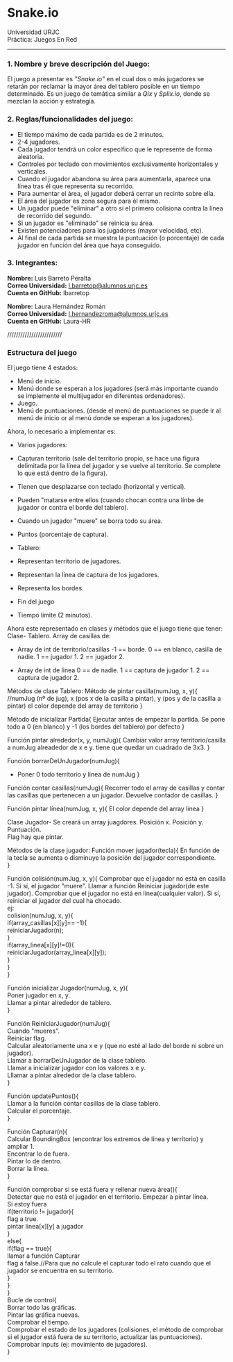 # Snake.io
Universidad URJC  
Práctica: Juegos En Red
____

### 1. Nombre y breve descripción del Juego:
El juego a presentar es *"Snake.io"* en el cual dos o más jugadores se retarán por reclamar la mayor área del tablero posible en un tiempo determinado. Es un juego de temática similar a *Qix* y *Splix.io*, donde se mezclan la acción y estrategia.

### 2. Reglas/funcionalidades del juego:
  * El tiempo máximo de cada partida es de 2 minutos.
  * 2-4 jugadores.
  * Cada jugador tendrá un color específico que le represente de forma aleatoria.
  * Controles por teclado con movimientos exclusivamente horizontales y verticales.
  * Cuando el jugador abandona su área para aumentarla, aparece una línea tras él que representa su recorrido.
  * Para aumentar el área, el jugador deberá cerrar un recinto sobre ella.
  * El área del jugador es zona segura para él mismo.
  * Un jugador puede "eliminar" a otro si el primero colisiona contra la línea de recorrido del segundo.
  * Si un jugador es "eliminado" se reinicia su área.
  * Existen potenciadores para los jugadores (mayor velocidad, etc).
  * Al final de cada partida se muestra la puntuación (o porcentaje) de cada jugador en función del área que haya conseguido.

### 3. Integrantes:
**Nombre:** Luis Barreto Peralta  
**Correo Universidad:** l.barretop@alumnos.urjc.es  
**Cuenta en GitHub:** lbarretop

**Nombre:** Laura Hernández Román  
**Correo Universidad:** l.hernandezroma@alumnos.urjc.es  
**Cuenta en GitHub:** Laura-HR 

/////////////////////////
### Estructura del juego
El juego tiene 4 estados:
- Menú de inicio. 
- Menú donde se esperan a los jugadores (será más importante cuando se implemente el multijugador en diferentes ordenadores). 
- Juego. 
- Menú de puntuaciones. (desde el menú de puntuaciones se puede ir al menú de inicio or al menú donde se esperan a los jugadores).

Ahora, lo necesario a implementar es:
- Varios jugadores: 
 - Capturan territorio (sale del territorio propio, se hace una figura delimitada por la línea del jugador y se vuelve al territorio. Se complete lo que está dentro de la figura). 
 - Tienen que desplazarse con teclado (horizontal y vertical). 
 - Pueden "matarse entre ellos (cuando chocan contra una línbe de jugador or contra el borde del tablero). 
 - Cuando un jugador "muere" se borra todo su área. 
 - Puntos (porcentaje de captura). 
 
- Tablero:
 - Representan territorio de jugadores. 
 - Representan la línea de captura de los jugadores. 
 - Representa los bordes.

- Fin del juego
 - Tiempo límite (2 minutos). 
 
Ahora este representado en clases y métodos que el juego tiene que tener:
Clase- Tablero. 
Array de casillas de: 
- Array de int de territorio/casillas
-1 == borde. 
0 == en blanco, casilla de nadie. 
1 == jugador 1. 
2 == jugador 2.  

- Array de int de linea
0 == de nadie. 
1 == captura de jugador 1. 
2 == captura de jugador 2.

Métodos de clase Tablero: 
Método de pintar casilla(numJug, x, y){ //numJug (nº de jug), x (pos x de la casilla a pintar), y (pos y de la casilla a pintar)
 el color depende del array de territorio
}

Método de inicializar Partida{
 Ejecutar antes de empezar la partida.
 Se pone todo a 0 (en blanco) y -1 (los bordes del tablero) por defecto
}

Función pintar alrededor(x, y, numJug){
 Cambiar valor array territorio/casilla a numJug alreadedor de x e y.
 tiene que quedar un cuadrado de 3x3.
}

Función borrarDeUnJugador(numJug){
 - Poner 0 todo territorio y linea de numJug
} 

Función contar casillas(numJug){ 
 Recorrer todo el array de casillas y contar las casillas que pertenecen a un jugador. Devuelve contador de casillas.
} 

Función pintar línea(numJug, x, y){ 
 El color depende del array linea
} 

Clase Jugador- Se creará un array juagdores.
Posición x. 
Posición y. 
Puntuación.  
Flag hay que pintar.  

Métodos de la clase jugador: 
Función mover jugador(tecla){ 
 En función de la tecla se aumenta o disminuye la posición del jugador correspondiente.  
} 

Función colisión(numJug, x, y){ 
 Comprobar que el jugador no está en casilla -1. Si sí, el jugador "muere". Llamar a función Reiniciar jugador(de este jugador). 
 Comprobar que el jugador no está en línea(cualquier valor). Si sí, reiniciar el jugador del cual ha chocado.  
 ej:  
 colision(numJug, x, y){  
  if(array_casillas[x][y]== -1){  
   reiniciarJugador(n);  
  }  
  if(array_linea[x][y]!=0){  
   reiniciarJugador(array_linea[x][y]);  
  }  
 }  
}  

Función inicializar Jugador(numJug, x, y){  
 Poner jugador en x, y.  
 Llamar a pintar alrededor de tablero.  
}  

Función ReiniciarJugador(numJug){  
 Cuando "mueres".  
 Reiniciar flag.  
 Calcular aleatoriamente una x e y (que no esté al lado del borde ni sobre un jugador).  
 Llamar a borrarDeUnJugador de la clase tablero.  
 Llamar a inicializar jugador con los valores x e y.  
 Lllamar a pintar alrededor de la clase tablero.  
}  

Función updatePuntos(){  
 Llamar a la función contar casillas de la clase tablero.  
 Calcular el porcentaje.  
}  

Función Capturar(n){  
 Calcular BoundingBox (encontrar los extremos de línea y territorio) y ampliar 1.  
 Encontrar lo de fuera.  
 Pintar lo de dentro.  
 Borrar la línea.  
}  

Función comprobar si se está fuera y rellenar nueva área(){  
 Detectar que no está el jugador en el territorio. Empezar a pintar línea.  
 Si estoy fuera  
  if(territorio != jugador){  
   flag a true.  
   pintar linea[x][y] a jugador  
  }  
  else{  
   if(flag == true){  
    llamar a función Capturar  
    flag a false.//Para que no calcule el capturar todo el rato cuando que el jugador se encuentra en su territorio.  
   }  
  }  
}  
Bucle de control{  
 Borrar todo las gráficas.  
 Pintar las gráfica nuevas.  
 Comprobar el tiempo.  
 Comprobar el estado de los jugadores (colisiones, el método de comprobar si el jugador está fuera de su territorio, actualizar las puntuaciones).  
 Comprobar inputs (ej: movimiento de jugadores).  
}  
